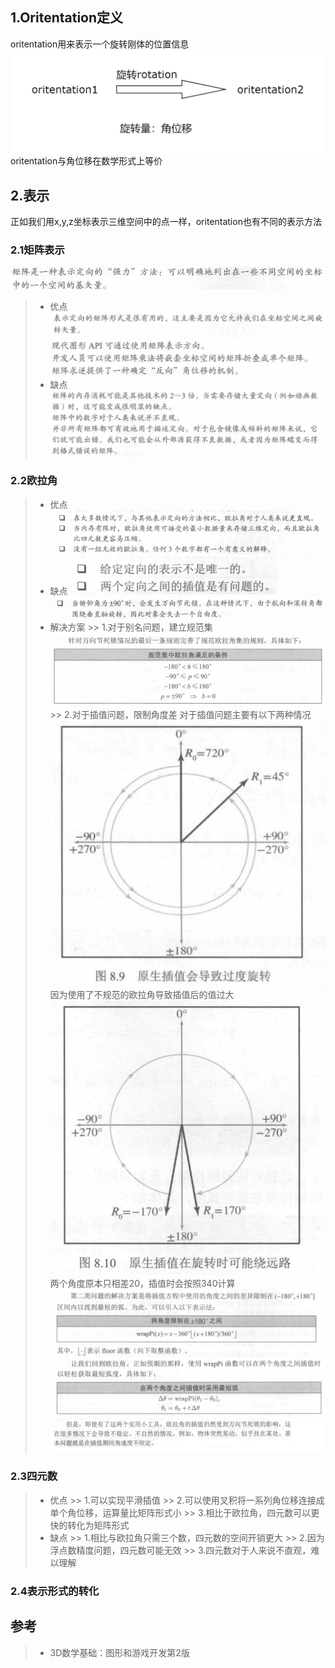 ## 1.Oritentation定义
oritentation用来表示一个旋转刚体的位置信息
![oritentation与rotation关系](img/1.png)
oritentation与角位移在数学形式上等价

## 2.表示
正如我们用x,y,z坐标表示三维空间中的点一样，oritentation也有不同的表示方法

### 2.1矩阵表示
![](img/2.png)
> * 优点
    ![](img/3.PNG)
    ![](img/4.png)
> * 缺点
    ![](img/5.PNG)

### 2.2欧拉角
> * 优点
    ![](img/6.PNG)
> * 缺点
    ![](img/7.PNG)
    ![](img/8.PNG)
> * 解决方案
    >> 1.对于别名问题，建立规范集
    ![](img/9.png)
    >> 2.对于插值问题，限制角度差
    对于插值问题主要有以下两种情况
    ![](img/10.PNG)
    因为使用了不规范的欧拉角导致插值后的值过大
    ![](img/11.PNG)
    两个角度原本只相差20，插值时会按照340计算
    ![](img/12.PNG)
    ![](img/13.PNG)
    ![](img/14.PNG)

### 2.3四元数
> * 优点
    >> 1.可以实现平滑插值
    >> 2.可以使用叉积将一系列角位移连接成单个角位移，运算量比矩阵形式小
    >> 3.相比于欧拉角，四元数可以更快的转化为矩阵形式
> * 缺点
    >> 1.相比与欧拉角只需三个数，四元数的空间开销更大
    >> 2.因为浮点数精度问题，四元数可能无效
    >> 3.四元数对于人来说不直观，难以理解

### 2.4表示形式的转化

## 参考
> * 3D数学基础：图形和游戏开发第2版